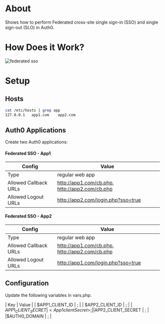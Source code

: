 About
=====

Shows how to perform Federated cross-site single sign-in (SSO) and single sign-out (SLO) in Auth0.

How Does it Work?
=================

![federated sso](http://i66.tinypic.com/343p7vs.png)

Setup
=====

Hosts
-----

```bash
cat /etc/hosts | grep app
127.0.0.1   app1.com    app2.com
```

Auth0 Applications
------------------

Create two Auth0 applications:

#### Federated SSO - App1

| Config | Value |
|--------|-------|
| Type | regular web app |
| Allowed Callback URLs | http://app1.com/cb.php, http://app2.com/cb.php |
| Allowed Logout URLs | http://app2.com/login.php?sso=true |

 
#### Federated SSO - App2

| Config | Value |
|--------|-------|
| Type | regular web app |
| Allowed Callback URLs | http://app1.com/cb.php, http://app2.com/cb.php |
| Allowed Logout URLs | http://app1.com/login.php?sso=true |


Configuration
-----------

Update the following variables in vars.php.

| Key | Value |
| $APP1_CLIENT_ID | <App1 client ID>; |
| $APP2_CLIENT_ID | <App1 client ID>; |
| $APP1_CLIENT_SECRET | <App1 client Secret>; |
|$APP2_CLIENT_SECRET |  <App1 client Secret>; |
|$AUTH0_DOMAIN | <AUTH0 TENANT>; |


